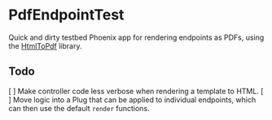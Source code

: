 # PdfEndpointTest

Quick and dirty testbed Phoenix app for rendering endpoints as PDFs, using the [HtmlToPdf](http://github.com/mattweldon/html_to_pdf) library.

## Todo

[ ] Make controller code less verbose when rendering a template to HTML.
[ ] Move logic into a Plug that can be applied to individual endpoints, which can then use the default `render` functions.
